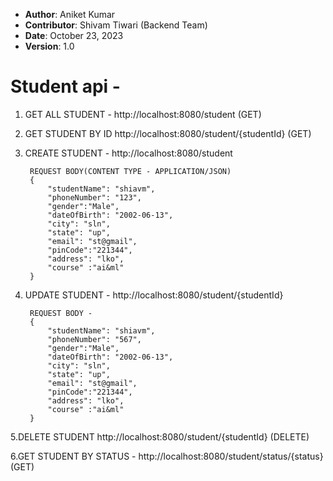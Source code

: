 - **Author**: Aniket Kumar
- **Contributor**: Shivam Tiwari (Backend Team)
- **Date**: October 23, 2023
- **Version**: 1.0

# Student api - 

1. GET ALL STUDENT - http://localhost:8080/student (GET)

2. GET STUDENT BY ID http://localhost:8080/student/{studentId} (GET)

3. CREATE STUDENT - http://localhost:8080/student

        REQUEST BODY(CONTENT TYPE - APPLICATION/JSON)
        {
            "studentName": "shiavm",
            "phoneNumber": "123",
            "gender":"Male",
            "dateOfBirth": "2002-06-13",
            "city": "sln",
            "state": "up",
            "email": "st@gmail",
            "pinCode":"221344",
            "address": "lko",
            "course" :"ai&ml"
        }

4. UPDATE STUDENT - http://localhost:8080/student/{studentId}

        REQUEST BODY -
        {
            "studentName": "shiavm",
            "phoneNumber": "567",
            "gender":"Male",
            "dateOfBirth": "2002-06-13",
            "city": "sln",
            "state": "up",
            "email": "st@gmail",
            "pinCode":"221344",
            "address": "lko",
            "course" :"ai&ml"
        }

5.DELETE STUDENT http://localhost:8080/student/{studentId} (DELETE)


6.GET STUDENT BY STATUS - http://localhost:8080/student/status/{status} (GET)
